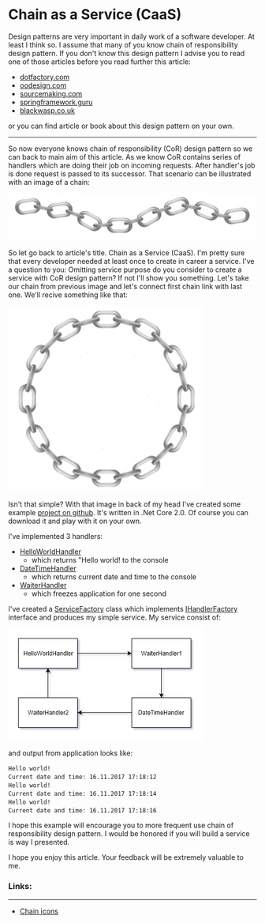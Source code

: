 # Chain as a Service (CaaS)

Design patterns are very important in daily work of a software developer. At least I think so. I assume that many of you know chain of responsibility design pattern. 
If you don't know this design pattern I advise you to read one of those articles before you read further this article:

- [dotfactory.com](http://www.dofactory.com/net/chain-of-responsibility-design-pattern)
- [oodesign.com](http://www.oodesign.com/chain-of-responsibility-pattern.html)
- [sourcemaking.com](https://sourcemaking.com/design_patterns/chain_of_responsibility)
- [springframework.guru](https://springframework.guru/gang-of-four-design-patterns/chain-of-responsibility-pattern/)
- [blackwasp.co.uk](http://www.blackwasp.co.uk/ChainOfResponsibility.aspx)

or you can find article or book about this design pattern on your own.

---

So now everyone knows chain of responsibility (CoR) design pattern so we can back to main aim of this article. As we know CoR contains series of handlers which are doing their job on incoming requests. After handler's job is done request is passed to its successor. That scenario can be illustrated with an image of a chain:

![Chain](https://raw.githubusercontent.com/rafalpienkowski/resources/master/chain-as-a-service/chain1.png)

So let go back to article's title. Chain as a Service (CaaS). I'm pretty sure that every developer needed at least once to create in career a service. I've a question to you: Omitting service purpose do you consider to create a service with CoR design pattern? If not I'll show you something. Let's take our chain from previous image and let's connect first chain link with last one. We'll recive something like that:

![Chain](https://raw.githubusercontent.com/rafalpienkowski/resources/master/chain-as-a-service/chain2.png)

Isn't that simple? With that image in back of my head I've created some example [project on github](https://github.com/rafalpienkowski/chain-as-a-service/blob/master/ChainAsAService.Components/ServiceFactory.cs). It's written in .Net Core 2.0. Of course you can download it and play with it on your own.

I've implemented 3 handlers:
- [HelloWorldHandler](https://github.com/rafalpienkowski/chain-as-a-service/blob/master/ChainAsAService.Components/HelloWorldHandler.cs)
    - which returns "Hello world! to the console
- [DateTimeHandler](https://github.com/rafalpienkowski/chain-as-a-service/blob/master/ChainAsAService.Components/DateTimeHandler.cs)
    - which returns current date and time to the console
- [WaiterHandler](https://github.com/rafalpienkowski/chain-as-a-service/blob/master/ChainAsAService.Components/WaiterHandler.cs)
    - which freezes  application for one second

I've created a [ServiceFactory](https://github.com/rafalpienkowski/chain-as-a-service/blob/master/ChainAsAService.Components/ServiceFactory.cs) class which implements [IHandlerFactory](https://github.com/rafalpienkowski/chain-as-a-service/blob/master/ChainAsAService.Core/IHandlerFactory.cs) interface and produces my simple service. My service consist of:

![Service](https://raw.githubusercontent.com/rafalpienkowski/resources/master/chain-as-a-service/service.png)


and output from application looks like:

```sh
Hello world!
Current date and time: 16.11.2017 17:18:12
Hello world!
Current date and time: 16.11.2017 17:18:14
Hello world!
Current date and time: 16.11.2017 17:18:16
```

I hope this example will encourage you to more frequent use chain of responsibility design pattern. I would be honored if you will build a service is way I presented. 

I hope you enjoy this article. Your feedback will be extremely valuable to me.

### Links:
---
- [Chain icons](http://clipart-library.com/clipart/pi7rL4AMT.htm)